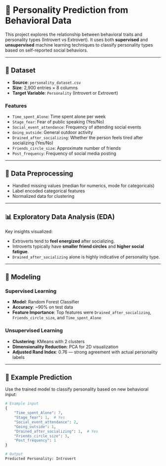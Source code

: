 # 🧠 Personality Prediction from Behavioral Data

This project explores the relationship between behavioral traits and personality types (Introvert vs Extrovert). It uses both **supervised** and **unsupervised** machine learning techniques to classify personality types based on self-reported social behaviors.

---

## 📂 Dataset

- **Source**: `personality_dataset.csv`  
- **Size**: 2,900 entries × 8 columns  
- **Target Variable**: `Personality` (Introvert or Extrovert)

### Features
- `Time_spent_Alone`: Time spent alone per week
- `Stage_fear`: Fear of public speaking (Yes/No)
- `Social_event_attendance`: Frequency of attending social events
- `Going_outside`: General outdoor activity
- `Drained_after_socializing`: Whether the person feels tired after socializing (Yes/No)
- `Friends_circle_size`: Approximate number of friends
- `Post_frequency`: Frequency of social media posting

---

## 🧼 Data Preprocessing

- Handled missing values (median for numerics, mode for categoricals)
- Label encoded categorical features
- Normalized data for clustering

---

## 📊 Exploratory Data Analysis (EDA)

Key insights visualized:
- Extroverts tend to **feel energized** after socializing.
- Introverts typically have **smaller friend circles** and **higher social fatigue**.
- `Drained_after_socializing` alone is highly indicative of personality type.

---

## 🤖 Modeling

### Supervised Learning
- **Model**: Random Forest Classifier  
- **Accuracy**: ~90% on test data  
- **Feature Importance**: Top features were `Drained_after_socializing`, `Friends_circle_size`, and `Time_spent_Alone`

### Unsupervised Learning
- **Clustering**: KMeans with 2 clusters  
- **Dimensionality Reduction**: PCA for 2D visualization  
- **Adjusted Rand Index**: 0.76 — strong agreement with actual personality labels

---

## 🔎 Example Prediction

Use the trained model to classify personality based on new behavioral input:

```python
# Example input
{
    "Time_spent_Alone": 7,
    "Stage_fear": 1,  # Yes
    "Social_event_attendance": 2,
    "Going_outside": 1,
    "Drained_after_socializing": 1,  # Yes
    "Friends_circle_size": 3,
    "Post_frequency": 1
}

# Output
Predicted Personality: Introvert
